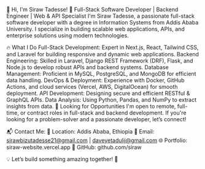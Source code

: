 👋 Hi, I'm Siraw Tadesse!
🚀 Full-Stack Software Developer | Backend Engineer | Web & API Specialist
I'm Siraw Tadesse, a passionate full-stack software developer with a degree in Information Systems from Addis Ababa University. I specialize in building scalable web applications, APIs, and enterprise solutions using modern technologies.

🔥 What I Do
Full-Stack Development: Expert in Next.js, React, Tailwind CSS, and Laravel for building responsive and dynamic web applications.
Backend Engineering: Skilled in Laravel, Django REST Framework (DRF), Flask, and Node.js to develop robust APIs and backend systems.
Database Management: Proficient in MySQL, PostgreSQL, and MongoDB for efficient data handling.
DevOps & Deployment: Experience with Docker, GitHub Actions, and cloud services (Vercel, AWS, DigitalOcean) for smooth deployment.
API Development: Designing secure and efficient RESTful & GraphQL APIs.
Data Analysis: Using Python, Pandas, and NumPy to extract insights from data.
🎯 Looking for Opportunities
I'm open to remote, full-time, or contract roles in full-stack and backend development. If you're looking for a problem-solver and a passionate developer, let’s connect!

📬 Contact Me:
📍 Location: Addis Ababa, Ethiopia
📧 Email: sirawbizutadesse21@gmail.com | daveyetadulij@gmail.com
🌐 Portfolio: siraw-website.vercel.app
💼 GitHub: github.com/siraw

💡 Let’s build something amazing together! 🚀


